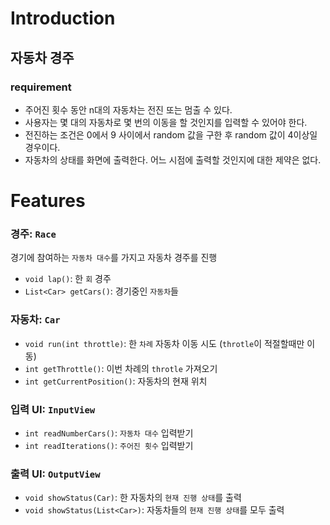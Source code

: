 # Introduction
## 자동차 경주
### requirement
* 주어진 횟수 동안 n대의 자동차는 전진 또는 멈출 수 있다.
* 사용자는 몇 대의 자동차로 몇 번의 이동을 할 것인지를 입력할 수 있어야 한다.
* 전진하는 조건은 0에서 9 사이에서 random 값을 구한 후 random 값이 4이상일 경우이다.
* 자동차의 상태를 화면에 출력한다. 어느 시점에 출력할 것인지에 대한 제약은 없다.

# Features
### 경주: `Race`
경기에 참여하는 `자동차 대수`를 가지고 자동차 경주를 진행
* `void lap()`: 한 `회` 경주
* `List<Car> getCars()`: 경기중인 `자동차`들

### 자동차: `Car`
* `void run(int throttle)`: 한 `차례` 자동차 이동 시도 (`throtle`이 적절할때만 이동)
* `int getThrottle()`: 이번 차례의 `throtle` 가져오기 
* `int getCurrentPosition()`: 자동차의 현재 위치

### 입력 UI: `InputView`
* `int readNumberCars()`: `자동차 대수` 입력받기
* `int readIterations()`: `주어진 횟수` 입력받기

### 출력 UI: `OutputView`
* `void showStatus(Car)`: 한 자동차의 `현재 진행 상태`를 출력
* `void showStatus(List<Car>)`: 자동차들의 `현재 진행 상태`를 모두 출력
